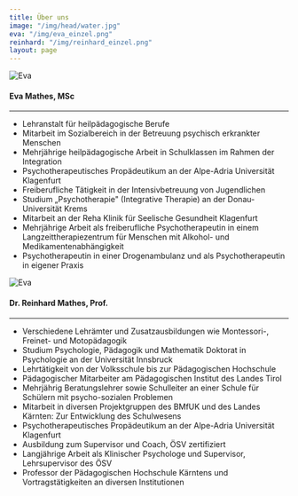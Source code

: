 ```yaml
---
title: Über uns
image: "/img/head/water.jpg"
eva: "/img/eva_einzel.png"
reinhard: "/img/reinhard_einzel.png"
layout: page
---
```


<div class="row">
    <div class="col-xs-12 col-md-6">
    	<div class="row outerBox">
    		<div class="col-xs-12 col-md-6 col-lg-6">
				<img src="{{ page.eva }}" class="center-block img-fluid img-circle" alt="Eva">
			</div>
			<div class="col-xs-12 col-md-6 col-lg-6">
				<div class="innerBoxMiddle"><h4>Eva Mathes, MSc</h4></div>
			</div>
		</div>
		<hr>
		<ul>
			<li>Lehranstalt für heilpädagogische Berufe</li>
			<li>Mitarbeit im Sozialbereich in der Betreuung psychisch erkrankter Menschen</li>
			<li>Mehrjährige heilpädagogische Arbeit in Schulklassen im Rahmen der Integration</li>
			<li>Psychotherapeutisches Propädeutikum an der Alpe-Adria Universität Klagenfurt</li>
			<li>Freiberufliche Tätigkeit in der Intensivbetreuung von Jugendlichen</li>
			<li>Studium „Psychotherapie" (Integrative Therapie) an der Donau-Universität Krems </li>
			<li>Mitarbeit an der Reha Klinik für Seelische Gesundheit Klagenfurt</li>
			<li>Mehrjährige Arbeit als freiberufliche Psychotherapeutin in einem Langzeittherapiezentrum für Menschen mit Alkohol- und Medikamentenabhängigkeit</li>
			<li>Psychotherapeutin in einer Drogenambulanz und als Psychotherapeutin in eigener Praxis</li>
		</ul> 
    </div>
    <div class="col-xs-12 col-md-6">
        <div class="row outerBox">
    		<div class="col-xs-12 col-md-6 col-lg-6">
				<img src="{{ page.reinhard }}" class="center-block img-fluid img-circle" alt="Eva">
			</div>
			<div class="col-xs-12 col-md-6 col-lg-6">
				<div class="innerBoxMiddle"><h4>Dr. Reinhard Mathes, Prof.</h4></div>
			</div>
		</div>
		<hr>
		<ul>
			<li>Verschiedene Lehrämter und Zusatzausbildungen wie Montessori-, Freinet- und Motopädagogik</li>
			<li>Studium Psychologie, Pädagogik und Mathematik Doktorat in Psychologie an der Universität Innsbruck</li>
			<li>Lehrtätigkeit von der Volksschule bis zur Pädagogischen Hochschule</li>
			<li>Pädagogischer Mitarbeiter am Pädagogischen Institut des Landes Tirol</li>
			<li>Mehrjährig Beratungslehrer sowie Schulleiter an einer Schule für Schülern mit psycho-sozialen Problemen</li>
			<li>Mitarbeit in diversen Projektgruppen des BMfUK und des Landes Kärnten: Zur Entwicklung des Schulwesens</li>
			<li>Psychotherapeutisches Propädeutikum an der Alpe-Adria Universität Klagenfurt</li>
			<li>Ausbildung zum Supervisor und Coach, ÖSV zertifiziert</li>
			<li>Langjährige Arbeit als Klinischer Psychologe und Supervisor, Lehrsupervisor des ÖSV</li>
			<li>Professor der Pädagogischen Hochschule Kärntens und Vortragstätigkeiten an diversen Institutionen</li>
		</ul> 
    </div>
</div>
